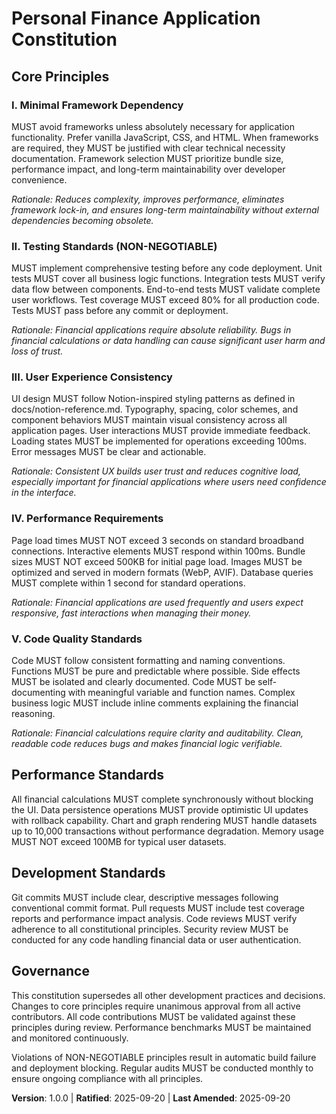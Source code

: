 # Personal Finance Application Constitution

<!--
SYNC IMPACT REPORT
Version change: [INITIAL] → 1.0.0
Added sections:
- I. Minimal Framework Dependency
- II. Testing Standards
- III. User Experience Consistency
- IV. Performance Requirements
- V. Code Quality Standards
- Performance Standards section
- Development Standards section
Templates requiring updates:
✅ Constitution created from template
✅ plan-template.md updated with constitution-aligned checks
✅ Template version references updated to v1.0.0
Follow-up TODOs: None
-->

## Core Principles

### I. Minimal Framework Dependency
MUST avoid frameworks unless absolutely necessary for application functionality. Prefer vanilla JavaScript, CSS, and HTML. When frameworks are required, they MUST be justified with clear technical necessity documentation. Framework selection MUST prioritize bundle size, performance impact, and long-term maintainability over developer convenience.

*Rationale: Reduces complexity, improves performance, eliminates framework lock-in, and ensures long-term maintainability without external dependencies becoming obsolete.*

### II. Testing Standards (NON-NEGOTIABLE)
MUST implement comprehensive testing before any code deployment. Unit tests MUST cover all business logic functions. Integration tests MUST verify data flow between components. End-to-end tests MUST validate complete user workflows. Test coverage MUST exceed 80% for all production code. Tests MUST pass before any commit or deployment.

*Rationale: Financial applications require absolute reliability. Bugs in financial calculations or data handling can cause significant user harm and loss of trust.*

### III. User Experience Consistency
UI design MUST follow Notion-inspired styling patterns as defined in docs/notion-reference.md. Typography, spacing, color schemes, and component behaviors MUST maintain visual consistency across all application pages. User interactions MUST provide immediate feedback. Loading states MUST be implemented for operations exceeding 100ms. Error messages MUST be clear and actionable.

*Rationale: Consistent UX builds user trust and reduces cognitive load, especially important for financial applications where users need confidence in the interface.*

### IV. Performance Requirements
Page load times MUST NOT exceed 3 seconds on standard broadband connections. Interactive elements MUST respond within 100ms. Bundle sizes MUST NOT exceed 500KB for initial page load. Images MUST be optimized and served in modern formats (WebP, AVIF). Database queries MUST complete within 1 second for standard operations.

*Rationale: Financial applications are used frequently and users expect responsive, fast interactions when managing their money.*

### V. Code Quality Standards
Code MUST follow consistent formatting and naming conventions. Functions MUST be pure and predictable where possible. Side effects MUST be isolated and clearly documented. Code MUST be self-documenting with meaningful variable and function names. Complex business logic MUST include inline comments explaining the financial reasoning.

*Rationale: Financial calculations require clarity and auditability. Clean, readable code reduces bugs and makes financial logic verifiable.*

## Performance Standards

All financial calculations MUST complete synchronously without blocking the UI. Data persistence operations MUST provide optimistic UI updates with rollback capability. Chart and graph rendering MUST handle datasets up to 10,000 transactions without performance degradation. Memory usage MUST NOT exceed 100MB for typical user datasets.

## Development Standards

Git commits MUST include clear, descriptive messages following conventional commit format. Pull requests MUST include test coverage reports and performance impact analysis. Code reviews MUST verify adherence to all constitutional principles. Security review MUST be conducted for any code handling financial data or user authentication.

## Governance

This constitution supersedes all other development practices and decisions. Changes to core principles require unanimous approval from all active contributors. All code contributions MUST be validated against these principles during review. Performance benchmarks MUST be maintained and monitored continuously.

Violations of NON-NEGOTIABLE principles result in automatic build failure and deployment blocking. Regular audits MUST be conducted monthly to ensure ongoing compliance with all principles.

**Version**: 1.0.0 | **Ratified**: 2025-09-20 | **Last Amended**: 2025-09-20